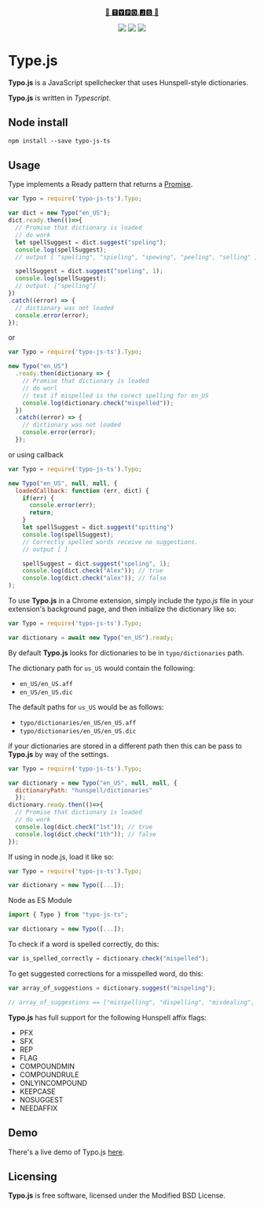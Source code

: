 <p align="center">
<a href="https://www.npmjs.com/package/typo-js-ts">📖 🆃🆈🅿🅾.🅹🆂 📖</h1></a>
</ br>
</p>
<p align="center">
<a href="https://snyk.io/test/github/Amourspirit/Typo.js?targetFile=package.json">
<img src="https://snyk.io/test/github/Amourspirit/Typo.js/badge.svg?targetFile=package.json" /></a>
<img src="https://img.shields.io/github/package-json/v/Amourspirit/Typo.js.svg" />
<a href="https://github.com/badges/stability-badges"> <img src="https://badges.github.io/stability-badges/dist/stable.svg" /></a>
</p>

# Type.js

**Typo.js** is a JavaScript spellchecker that uses Hunspell-style dictionaries.

**Typo.js** is written in *Typescript*.

## Node install

````txt
npm install --save typo-js-ts
````

## Usage

Type implements a Ready pattern that returns a [Promise](https://developer.mozilla.org/en-US/docs/Web/JavaScript/Reference/Global_Objects/Promise).

````javascript
var Typo = require('typo-js-ts').Typo;

var dict = new Typo("en_US");
dict.ready.then(()=>{
  // Promise that dictionary is loaded
  // do work
  let spellSuggest = dict.suggest("speling");
  console.log(spellSuggest);
  // output [ "spelling", "spieling", "spewing", "peeling", "selling" ]

  spellSuggest = dict.suggest("speling", 1);
  console.log(spellSuggest);
  // output: ["spelling"]
})
.catch((error) => {
  // dictionary was not loaded
  console.error(error);
});
````

or

````javascript
var Typo = require('typo-js-ts').Typo;

new Typo("en_US")
  .ready.then(dictionary => {
    // Promise that dictionary is loaded
    // do worl
    // test if mispelled is the corect spelling for en_US
    console.log(dictionary.check("mispelled"));
  })
  .catch((error) => {
    // dictionary was not loaded
    console.error(error);
  });
````

or using callback

````javascript
var Typo = require('typo-js-ts').Typo;

new Typo("en_US", null, null, {
  loadedCallback: function (err, dict) {
    if(err) {
      console.error(err);
      return;
    }
    let spellSuggest = dict.suggest("spitting")
    console.log(spellSuggest);
    // Correctly spelled words receive no suggestions.
    // output [ ]

    spellSuggest = dict.suggest("speling", 1);
    console.log(dict.check("Alex")); // true
    console.log(dict.check("alex")); // false
);
````

To use **Typo.js** in a Chrome extension, simply include the *typo.js* file in your extension's background page, and then initialize the dictionary like so:

```javascript
var Typo = require('typo-js-ts').Typo;

var dictionary = await new Typo("en_US").ready;
```

By default **Typo.js** looks for dictionaries to be in `typo/dictionaries` path.

The dictionary path for `us_US` would contain the following:

* `en_US/en_US.aff`
* `en_US/en_US.dic`

The default paths for `us_US` would be as follows:

* `typo/dictionaries/en_US/en_US.aff`
* `typo/dictionaries/en_US/en_US.dic`

if your dictionaries are stored in a different path then this can be pass to **Typo.js** by way of the settings.

```javascript
var Typo = require('typo-js-ts').Typo;

var dictionary = new Typo("en_US", null, null, {
  dictionaryPath: "hunspell/dictionaries"
  });
dictionary.ready.then(()=>{
  // Promise that dictionary is loaded
  // do work
  console.log(dict.check("1st")); // true
  console.log(dict.check("1th")); // false
});
```

If using in node.js, load it like so:

```javascript
var Typo = require('typo-js-ts').Typo;

var dictionary = new Typo([...]);
```

Node as ES Module

````javascript
import { Typo } from "typo-js-ts";

var dictionary = new Typo([...]);
````

To check if a word is spelled correctly, do this:

```javascript
var is_spelled_correctly = dictionary.check("mispelled");
```

To get suggested corrections for a misspelled word, do this:

```javascript
var array_of_suggestions = dictionary.suggest("mispeling");

// array_of_suggestions == ["misspelling", "dispelling", "misdealing", "misfiling", "misruling"]
```

**Typo.js** has full support for the following Hunspell affix flags:

* PFX
* SFX
* REP
* FLAG
* COMPOUNDMIN
* COMPOUNDRULE
* ONLYINCOMPOUND
* KEEPCASE
* NOSUGGEST
* NEEDAFFIX

## Demo

There's a live demo of Typo.js [here](https://amourspirit.github.io/Typo.js/spell.html).

## Licensing

**Typo.js** is free software, licensed under the Modified BSD License.

